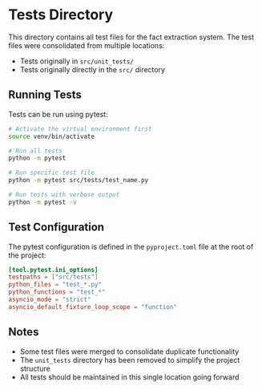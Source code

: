 # Tests Directory

This directory contains all test files for the fact extraction system. The test files were consolidated from multiple locations:

- Tests originally in `src/unit_tests/`
- Tests originally directly in the `src/` directory

## Running Tests

Tests can be run using pytest:

```bash
# Activate the virtual environment first
source venv/bin/activate

# Run all tests
python -m pytest

# Run specific test file
python -m pytest src/tests/test_name.py

# Run tests with verbose output
python -m pytest -v
```

## Test Configuration

The pytest configuration is defined in the `pyproject.toml` file at the root of the project:

```toml
[tool.pytest.ini_options]
testpaths = ["src/tests"]
python_files = "test_*.py"
python_functions = "test_*"
asyncio_mode = "strict"
asyncio_default_fixture_loop_scope = "function"
```

## Notes

- Some test files were merged to consolidate duplicate functionality
- The `unit_tests` directory has been removed to simplify the project structure
- All tests should be maintained in this single location going forward 